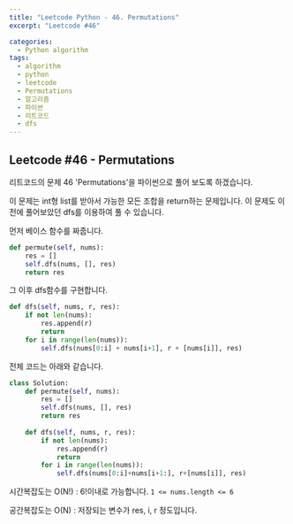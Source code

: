 ```yaml
---
title: "Leetcode Python - 46. Permutations"
excerpt: "Leetcode #46"

categories:
  - Python algorithm
tags:
  - algorithm
  - python
  - leetcode
  - Permutations
  - 알고리즘
  - 파이썬
  - 리트코드
  - dfs
---
```


## Leetcode #46 - Permutations
리트코드의 문제 46 'Permutations'을 파이썬으로 풀어 보도록 하겠습니다. 

이 문제는 int형 list를 받아서 가능한 모든 조합을 return하는 문제입니다.
이 문제도 이전에 풀어보았던 dfs를 이용하여 풀 수 있습니다.

먼저 베이스 함수를 짜줍니다.
```python
def permute(self, nums):
    res = []
    self.dfs(nums, [], res)
    return res
```

그 이후 dfs함수를 구현합니다.
```python
def dfs(self, nums, r, res):
    if not len(nums):
        res.append(r)
        return
    for i in range(len(nums)):
        self.dfs(nums[0:i] + nums[i+1], r + [nums[i]], res)
```

전체 코드는 아래와 같습니다.
```python
class Solution:
    def permute(self, nums):
        res = []
        self.dfs(nums, [], res)
        return res
    
    def dfs(self, nums, r, res):
        if not len(nums):
            res.append(r)
            return
        for i in range(len(nums)):
            self.dfs(nums[0:i]+nums[i+1:], r+[nums[i]], res)
```

시간복잡도는 O(N!) : 6!이내로 가능합니다. ```1 <= nums.length <= 6```

공간복잡도는 O(N) : 저장되는 변수가 res, i, r 정도입니다.